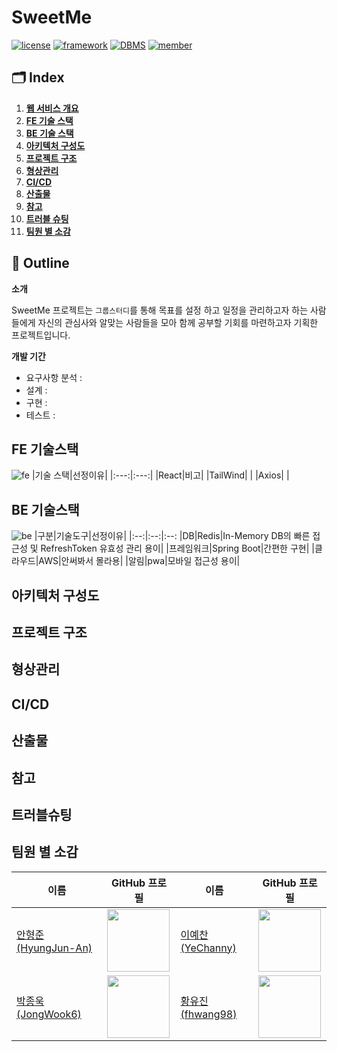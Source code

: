 # SweetMe
[![license](https://img.shields.io/badge/License--red)](https://github.com)
[![framework](https://img.shields.io/badge/Framework-SpringBoot-green)](https://github.com)
[![DBMS](https://img.shields.io/badge/DBMS-미정-blue)](https://github.com)
[![member](https://img.shields.io/badge/Project-Team-brown)](https://github.com)






## 🗂️ Index
1. [**웹 서비스 개요**](#1)
2. [**FE 기술 스택**](#2)
3. [**BE 기술 스택**](#3)
4. [**아키텍처 구성도**](#4)
5. [**프로젝트 구조**](#5)
6. [**형상관리**](#6)
7. [**CI/CD**](#7)
8. [**산출물**](#8)
9. [**참고**](#9)
10. [**트러블 슈팅**](#10)
11. [**팀원 별 소감**](#11)
<div id="1"></div>

## 📖 Outline

**소개**

SweetMe 프로젝트는 `그룹스터디`를 통해 목표를 설정 하고 일정을 관리하고자 하는 사람들에게 자신의 관심사와 알맞는 사람들을 모아 함께 공부할 기회를 마련하고자 기획한 프로젝트입니다.

**개발 기간**
- 요구사항 분석 :
- 설계 :
- 구현 :
- 테스트 :

<div id="2"></div>

## FE 기술스택
![fe](https://)
|기술 스택|선정이유|
|:---:|:---:|
|React|비고|
|TailWind| |
|Axios| |

<div id="3"></div>

## BE 기술스택
![be](https)
|구분|기술도구|선정이유|
|:--:|:--:|:--:
|DB|Redis|In-Memory DB의 빠른 접근성 및 RefreshToken 유효성 관리 용이|
|프레임워크|Spring Boot|간편한 구현|
|클라우드|AWS|안써봐서 몰라용|
|알림|pwa|모바일 접근성 용이|

<div id="4"></div>

## 아키텍처 구성도
<div id="5"></div>

## 프로젝트 구조
<div id="6"></div>

## 형상관리
<div id="7"></div>

## CI/CD
<div id="8"></div>

## 산출물
<div id="9"></div>

## 참고
<div id="10"></div>

## 트러블슈팅
<div id="11"></div>

## 팀원 별 소감

| 이름       | GitHub 프로필                               | 이름       | GitHub 프로필                               |
|------------|---------------------------------------------|---------------------------------------------|---------------------------------------------|
| [안형준(HyungJun-An)](https://github.com/HyungJun-An)     | <img src="https://github.com/HyungJun-An.png" width="100"> |[이예찬(YeChanny)](https://github.com/dpcks)    | <img src="https://github.com/dpcks.png" width="100"> |
|[박종욱(JongWook6)](https://github.com/JongWook6)|<img src="https://github.com/JongWook6.png" width="100"> | [황유진(fhwang98)](https://github.com/fhwang98)| <img src="https://github.com/fhwang98.png" width="100">|
